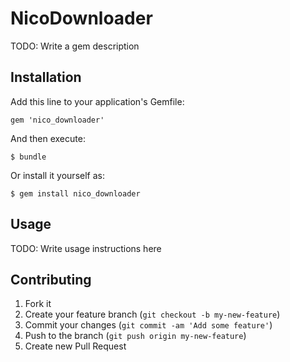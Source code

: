 # NicoDownloader

TODO: Write a gem description

## Installation

Add this line to your application's Gemfile:

    gem 'nico_downloader'

And then execute:

    $ bundle

Or install it yourself as:

    $ gem install nico_downloader

## Usage

TODO: Write usage instructions here

## Contributing

1. Fork it
2. Create your feature branch (`git checkout -b my-new-feature`)
3. Commit your changes (`git commit -am 'Add some feature'`)
4. Push to the branch (`git push origin my-new-feature`)
5. Create new Pull Request
